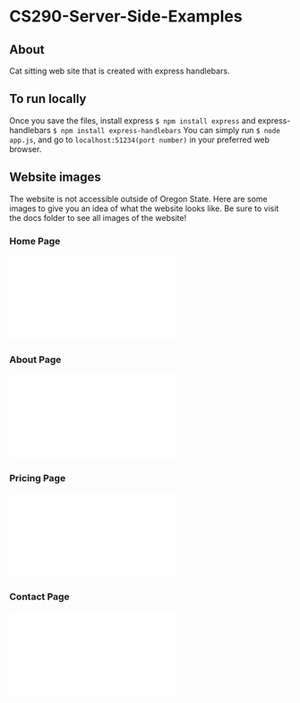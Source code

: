 # CS290-Server-Side-Examples

## About
Cat sitting web site that is created with express handlebars.

## To run locally
Once you save the files, install express `$ npm install express` and express-handlebars `$ npm install express-handlebars`
You can simply run `$ node app.js`, and go to `localhost:51234(port number)` in your preferred web browser.

## Website images
The website is not accessible outside of Oregon State. Here are some images to give you an idea of what the website looks like. Be sure to visit the docs folder to see all images of the website!

### Home Page
![Home page](docs/home.pdf)

### About Page
![About page](docs/about.pdf)

### Pricing Page
![Pricing page](docs/pricing.pdf)

### Contact Page
![Contact page](docs/contact.pdf)
